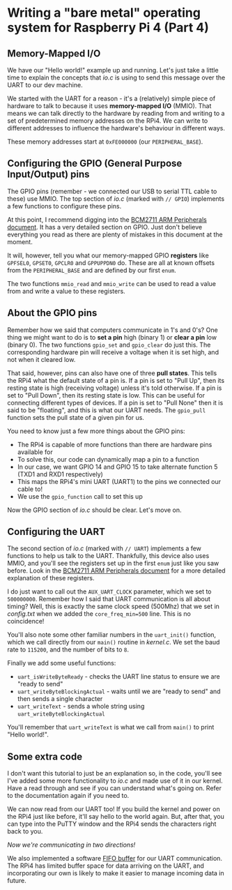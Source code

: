 Writing a "bare metal" operating system for Raspberry Pi 4 (Part 4)
===================================================================

Memory-Mapped I/O
-----------------

We have our "Hello world!" example up and running. Let's just take a little time to explain the concepts that _io.c_ is using to send this message over the UART to our dev machine.

We started with the UART for a reason - it's a (relatively) simple piece of hardware to talk to because it uses **memory-mapped I/O** (MMIO). That means we can talk directly to the hardware by reading from and writing to a set of predetermined memory addresses on the RPi4. We can write to different addresses to influence the hardware's behaviour in different ways.

These memory addresses start at `0xFE000000` (our `PERIPHERAL_BASE`).

Configuring the GPIO (General Purpose Input/Output) pins
--------------------------------------------------------

The GPIO pins (remember - we connected our USB to serial TTL cable to these) use MMIO. The top section of _io.c_ (marked with `// GPIO`) implements a few functions to configure these pins.

At this point, I recommend digging into the [BCM2711 ARM Peripherals document](https://www.raspberrypi.org/documentation/hardware/raspberrypi/bcm2711/rpi_DATA_2711_1p0.pdf). It has a very detailed section on GPIO. Just don't believe everything you read as there are plenty of mistakes in this document at the moment.

It will, however, tell you what our memory-mapped GPIO **registers** like `GPFSEL0`, `GPSET0`, `GPCLR0` and `GPPUPPDN0` do. These are all at known offsets from the `PERIPHERAL_BASE` and are defined by our first `enum`.

The two functions `mmio_read` and `mmio_write` can be used to read a value from and write a value to these registers.

About the GPIO pins
-------------------

Remember how we said that computers communicate in 1's and 0's? One thing we might want to do is to **set a pin** high (binary 1) or **clear a pin** low (binary 0). The two functions `gpio_set` and `gpio_clear` do just this. The corresponding hardware pin will receive a voltage when it is set high, and not when it cleared low. 

That said, however, pins can also have one of three **pull states**. This tells the RPi4 what the default state of a pin is. If a pin is set to "Pull Up", then its resting state is high (receiving voltage) unless it's told otherwise. If a pin is set to "Pull Down", then its resting state is low. This can be useful for connecting different types of devices. If a pin is set to "Pull None" then it is said to be "floating", and this is what our UART needs. The `gpio_pull` function sets the pull state of a given pin for us.

You need to know just a few more things about the GPIO pins:

 * The RPi4 is capable of more functions than there are hardware pins available for
 * To solve this, our code can dynamically map a pin to a function
 * In our case, we want GPIO 14 and GPIO 15 to take alternate function 5 (TXD1 and RXD1 respectively)
 * This maps the RPi4's mini UART (UART1) to the pins we connected our cable to!
 * We use the `gpio_function` call to set this up

Now the GPIO section of _io.c_ should be clear. Let's move on.

Configuring the UART
--------------------

The second section of _io.c_ (marked with `// UART`) implements a few functions to help us talk to the UART. Thankfully, this device also uses MMIO, and you'll see the registers set up in the first `enum` just like you saw before. Look in the [BCM2711 ARM Peripherals document](https://www.raspberrypi.org/documentation/hardware/raspberrypi/bcm2711/rpi_DATA_2711_1p0.pdf) for a more detailed explanation of these registers.

I do just want to call out the `AUX_UART_CLOCK` parameter, which we set to `500000000`. Remember how I said that UART communication is all about timing? Well, this is exactly the same clock speed (500Mhz) that we set in _config.txt_ when we added the `core_freq_min=500` line. This is no coincidence!

You'll also note some other familiar numbers in the `uart_init()` function, which we call directly from our `main()` routine in _kernel.c_. We set the baud rate to `115200`, and the number of bits to `8`.

Finally we add some useful functions:

 * `uart_isWriteByteReady` - checks the UART line status to ensure we are "ready to send"
 * `uart_writeByteBlockingActual` - waits until we are "ready to send" and then sends a single character
 * `uart_writeText` - sends a whole string using `uart_writeByteBlockingActual` 

You'll remember that `uart_writeText` is what we call from `main()` to print "Hello world!".

Some extra code
---------------

I don't want this tutorial to just be an explanation so, in the code, you'll see I've added some more functionality to _io.c_ and made use of it in our kernel. Have a read through and see if you can understand what's going on. Refer to the documentation again if you need to.

We can now read from our UART too! If you build the kernel and power on the RPi4 just like before, it'll say hello to the world again. But, after that, you can type into the PuTTY window and the RPi4 sends the characters right back to you.

_Now we're communicating in two directions!_

We also implemented a software [FIFO buffer](https://en.wikipedia.org/wiki/FIFO_(computing_and_electronics)) for our UART communication. The RPi4 has limited buffer space for data arriving on the UART, and incorporating our own is likely to make it easier to manage incoming data in future.
